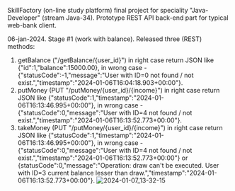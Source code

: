 SkillFactory (on-line study platform) final project for speciality "Java-Developer" (stream Java-34).
Prototype REST API back-end part for typical web-bank client.

06-jan-2024.
Stage #1 (work with balance).
Released three (REST) methods:
1. getBalance ("/getBalance/{user_id}")
   in right case return JSON like {"id":1,"balance":15000.00},
   in wrong case - {"statusCode":-1,"message":"User with ID=0 not found / not exist.","timestamp":"2024-01-06T16:04:18.903+00:00"}.
2. putMoney (PUT "/putMoney/{user_id}/{income}")
   in right case return JSON like {"statusCode":1,"timestamp":"2024-01-06T16:13:46.995+00:00"},
   in wrong case - {"statusCode":0,"message":"User with ID=4 not found / not exist.","timestamp":"2024-01-06T16:13:52.773+00:00"}.
3. takeMoney (PUT "/putMoney/{user_id}/{income}")
   in right case return JSON like {"statusCode":1,"timestamp":"2024-01-06T16:13:46.995+00:00"},
   in wrong case - {"statusCode":0,"message":"User with ID=4 not found / not exist.","timestamp":"2024-01-06T16:13:52.773+00:00"}
   or {statusCode":0,"message":"Operation: draw can't be executed. User with ID=3 current balance lesser than draw.","timestamp":"2024-01-06T16:13:52.773+00:00"}.
![2024-01-07_13-32-15](https://github.com/VitaliyDmitrienko/SkillFactoryFinalProject/assets/122961378/a3fcd75f-6694-4439-91b3-6f326f1603d0)
